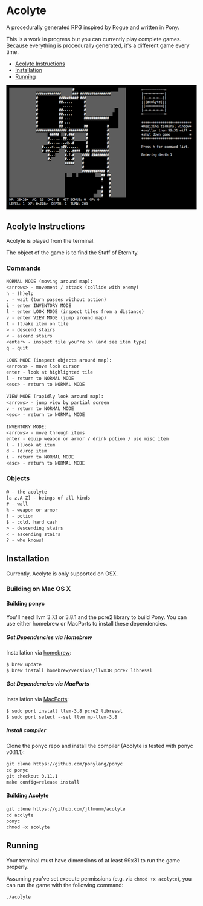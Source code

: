 # Acolyte

A procedurally generated RPG inspired by Rogue and written in Pony.

This is a work in progress but you can currently play complete games.
Because everything is procedurally generated, it's a different game
every time.

* [Acolyte Instructions](#acolyte-instructions)
* [Installation](#installation)
* [Running](#running)

![Acolyte](/images/screenshot.png?raw=true "Acolyte")

## Acolyte Instructions

Acolyte is played from the terminal.

The object of the game is to find the Staff of Eternity.  

### Commands

```
NORMAL MODE (moving around map):
<arrows> - movement / attack (collide with enemy)
h - (h)elp
. - wait (turn passes without action)
i - enter INVENTORY MODE
l - enter LOOK MODE (inspect tiles from a distance)
v - enter VIEW MODE (jump around map)
t - (t)ake item on tile
> - descend stairs
< - ascend stairs 
<enter> - inspect tile you're on (and see item type)
q - quit

LOOK MODE (inspect objects around map):
<arrows> - move look cursor
enter - look at highlighted tile
l - return to NORMAL MODE
<esc> - return to NORMAL MODE

VIEW MODE (rapidly look around map):
<arrows> - jump view by partial screen
v - return to NORMAL MODE
<esc> - return to NORMAL MODE

INVENTORY MODE:
<arrows> - move through items
enter - equip weapon or armor / drink potion / use misc item 
l - (l)ook at item
d - (d)rop item
i - return to NORMAL MODE
<esc> - return to NORMAL MODE
```

### Objects

```
@ - the acolyte
[a-z,A-Z] - beings of all kinds
# - wall
% - weapon or armor
! - potion
$ - cold, hard cash
> - descending stairs
< - ascending stairs 
? - who knows!
```

## Installation

Currently, Acolyte is only supported on OSX.

### Building on Mac OS X

#### Building ponyc
You'll need llvm 3.7.1 or 3.8.1 and the pcre2 library to build Pony. You can use either homebrew or MacPorts to install these dependencies.

##### Get Dependencies via Homebrew
Installation via [homebrew](http://brew.sh):
```
$ brew update
$ brew install homebrew/versions/llvm38 pcre2 libressl
```

##### Get Dependencies via MacPorts
Installation via [MacPorts](https://www.macports.org):
```
$ sudo port install llvm-3.8 pcre2 libressl
$ sudo port select --set llvm mp-llvm-3.8
```

##### Install compiler
Clone the ponyc repo and install the compiler (Acolyte is tested with ponyc 
v0.11.1):
```
git clone https://github.com/ponylang/ponyc
cd ponyc
git checkout 0.11.1
make config=release install
```

#### Building Acolyte
```
git clone https://github.com/jtfmumm/acolyte
cd acolyte
ponyc
chmod +x acolyte
```

## Running
Your terminal must have dimensions of at least 99x31 to run the game properly. 

Assuming you've set execute permissions (e.g. via `chmod +x acolyte`), you can run the game with the following command:
```
./acolyte
```



